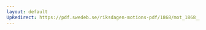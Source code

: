 ```yaml
---
layout: default
UpRedirect: https://pdf.swedeb.se/riksdagen-motions-pdf/1868/mot_1868__fk__00045.pdf
---
```

